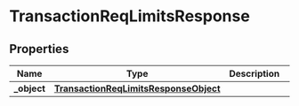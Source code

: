 

# TransactionReqLimitsResponse

## Properties

Name | Type | Description | Notes
------------ | ------------- | ------------- | -------------
**_object** | [**TransactionReqLimitsResponseObject**](TransactionReqLimitsResponseObject.md) |  |  [optional]



